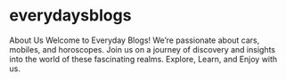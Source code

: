 # everydaysblogs
About Us Welcome to Everyday Blogs!  We’re passionate about cars, mobiles, and horoscopes. Join us on a journey of discovery and insights into the world of these fascinating realms. Explore, Learn, and Enjoy with us.
